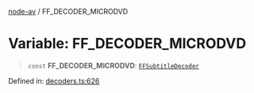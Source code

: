 [node-av](../globals.md) / FF\_DECODER\_MICRODVD

# Variable: FF\_DECODER\_MICRODVD

> `const` **FF\_DECODER\_MICRODVD**: [`FFSubtitleDecoder`](../type-aliases/FFSubtitleDecoder.md)

Defined in: [decoders.ts:626](https://github.com/seydx/av/blob/f8631fc881b394300b1479f511d55cf1c370a87f/src/constants/decoders.ts#L626)
